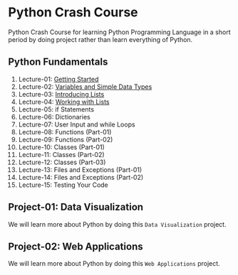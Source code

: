 # Python Crash Course

Python Crash Course for learning Python Programming Language in a short period by doing project rather than learn everything of Python.

## Python Fundamentals

1.  Lecture-01: [Getting Started](./lecture-01)
2.  Lecture-02: [Variables and Simple Data Types](./lecture-02)
3.  Lecture-03: [Introducing Lists](./lecture-03)
4.  Lecture-04: [Working with Lists](./lecture-04)
5.  Lecture-05: if Statements
6.  Lecture-06: Dictionaries
7.  Lecture-07: User Input and while Loops
8.  Lecture-08: Functions (Part-01)
9.  Lecture-09: Functions (Part-02)
10. Lecture-10: Classes (Part-01)
11. Lecture-11: Classes (Part-02)
12. Lecture-12: Classes (Part-03)
13. Lecture-13: Files and Exceptions (Part-01)
14. Lecture-14: Files and Exceptions (Part-02)
15. Lecture-15: Testing Your Code

## Project-01: Data Visualization
We will learn more about Python by doing this `Data Visualization` project.

## Project-02: Web Applications
We will learn more about Python by doing this `Web Applications` project.